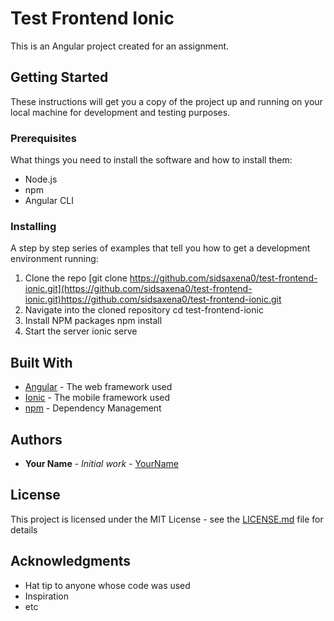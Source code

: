 # Test Frontend Ionic

This is an Angular project created for an assignment.

## Getting Started

These instructions will get you a copy of the project up and running on your local machine for development and testing purposes.

### Prerequisites

What things you need to install the software and how to install them:

- Node.js
- npm
- Angular CLI

### Installing

A step by step series of examples that tell you how to get a development environment running:

1. Clone the repo
   [git clone https://github.com/sidsaxena0/test-frontend-ionic.git](https://github.com/sidsaxena0/test-frontend-ionic.git)https://github.com/sidsaxena0/test-frontend-ionic.git
2. Navigate into the cloned repository
   cd test-frontend-ionic
3. Install NPM packages
   npm install
5. Start the server
   ionic serve

## Built With

- [Angular](https://angular.io/) - The web framework used
- [Ionic](https://ionicframework.com/) - The mobile framework used
- [npm](https://www.npmjs.com/) - Dependency Management

## Authors

- **Your Name** - *Initial work* - [YourName](https://github.com/<your-github-username>)

## License

This project is licensed under the MIT License - see the [LICENSE.md](LICENSE.md) file for details

## Acknowledgments

- Hat tip to anyone whose code was used
- Inspiration
- etc
